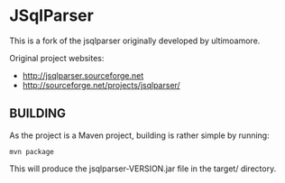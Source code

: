 # JSqlParser

This is a fork of the jsqlparser originally developed by ultimoamore.

Original project websites:

* http://jsqlparser.sourceforge.net
* http://sourceforge.net/projects/jsqlparser/

## BUILDING

As the project is a Maven project, building is rather simple by running:

	mvn package

This will produce the jsqlparser-VERSION.jar file in the target/ directory.

